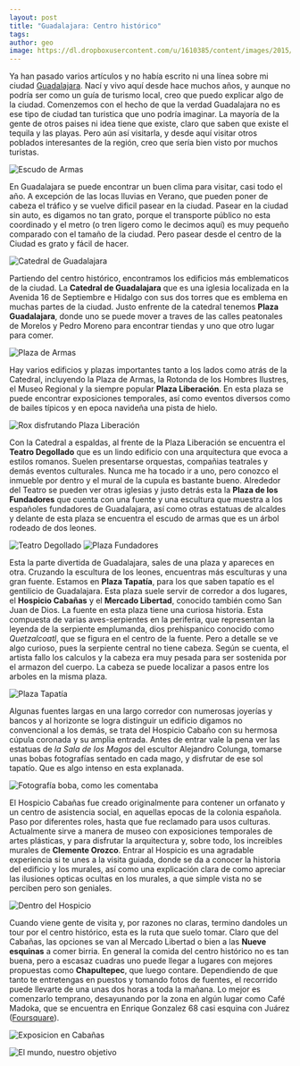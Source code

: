 ```yaml
---
layout: post
title: "Guadalajara: Centro histórico"
tags: 
author: geo
image: https://dl.dropboxusercontent.com/u/1610385/content/images/2015/02/DSC03335-1.JPG
---
```

Ya han pasado varios artículos y no había escrito ni una línea sobre mi ciudad [Guadalajara](/tag/guadalajara). Nací y vivo aquí desde hace muchos años, y aunque no podría ser como un guía de turismo local, creo que puedo explicar algo de la ciudad. Comenzemos con el hecho de que la verdad Guadalajara no es ese tipo de ciudad tan turistica que uno podría imaginar. La mayoría de la gente de otros paises ni idea tiene que existe, claro que saben que existe el tequila y las playas. Pero aún así visitarla, y desde aquí visitar otros poblados interesantes de la región, creo que sería bien visto por muchos turistas.

![Escudo de Armas](https://dl.dropboxusercontent.com/u/1610385/content/images/2015/02/DSC08653.JPG)

En Guadalajara se puede encontrar un buen clima para visitar, casi todo el año. A excepción de las locas lluvias en Verano, que pueden poner de cabeza el tráfico y se vuelve dificil pasear en la ciudad. Pasear en la ciudad sin auto, es digamos no tan grato, porque el transporte público no esta coordinado y el metro (o tren ligero como le decimos aquí) es muy pequeño comparado con el tamaño de la ciudad. Pero pasear desde el centro de la Ciudad es grato y fácil de hacer.

![Catedral de Guadalajara](https://dl.dropboxusercontent.com/u/1610385/content/images/2015/02/DSC03335.JPG)

Partiendo del centro histórico, encontramos los edificios más emblematicos de la ciudad. La **Catedral de Guadalajara** que es una iglesia localizada en la Avenida 16 de Septiembre e Hidalgo con sus dos torres que es emblema en muchas partes de la ciudad. Justo enfrente de la catedral tenemos **Plaza Guadalajara**, donde uno se puede mover a traves de las calles peatonales de Morelos y Pedro Moreno para encontrar tiendas y uno que otro lugar para comer.

![Plaza de Armas](https://dl.dropboxusercontent.com/u/1610385/content/images/2015/02/DSC00086.JPG)

Hay varios edificios y plazas importantes tanto a los lados como atrás de la Catedral, incluyendo la Plaza de Armas, la Rotonda de los Hombres Ilustres, el Museo Regional y la siempre popular **Plaza Liberación**. En esta plaza se puede encontrar exposiciones temporales, así como eventos diversos como de bailes típicos y en epoca navideña una pista de hielo.

![Rox disfrutando Plaza Liberación](https://dl.dropboxusercontent.com/u/1610385/content/images/2015/02/DSC03334.JPG)

Con la Catedral a espaldas, al frente de la Plaza Liberación se encuentra el **Teatro Degollado** que es un lindo edificio con una arquitectura que evoca a estilos romanos. Suelen presentarse orquestas, compañias teatrales y demás eventos culturales. Nunca me ha tocado ir a uno, pero conozco el inmueble por dentro y el mural de la cupula es bastante bueno. Alrededor del Teatro se pueden ver otras iglesias y justo detrás esta la **Plaza de los Fundadores** que cuenta con una fuente y una escultura que muestra a los españoles fundadores de Guadalajara, así como otras estatuas de alcaldes y delante de esta plaza se encuentra el escudo de armas que es un árbol rodeado de dos leones.

![Teatro Degollado](https://dl.dropboxusercontent.com/u/1610385/content/images/2015/02/HPIM1126.JPG)
![Plaza Fundadores](https://dl.dropboxusercontent.com/u/1610385/content/images/2015/02/HPIM1123.JPG)

Esta la parte divertida de Guadalajara, sales de una plaza y apareces en otra. Cruzando la escultura de los leones, encuentras más esculturas y una gran fuente. Estamos en **Plaza Tapatía**, para los que saben tapatío es el gentilicio de Guadalajara. Esta plaza suele servir de corredor a dos lugares, el **Hospicio Cabañas** y el **Mercado Libertad**, conocido también como San Juan de Dios. La fuente en esta plaza tiene una curiosa historia. Esta compuesta de varias aves-serpientes en la periferia, que representan la leyenda de la serpiente emplumanda, dios prehispanico conocido como *Quetzalcoatl*, que se figura en el centro de la fuente. Pero a detalle se ve algo curioso, pues la serpiente central no tiene cabeza. Según se cuenta, el artista fallo los calculos y la cabeza era muy pesada para ser sostenida por el armazon del cuerpo. La cabeza se puede localizar a pasos entre los arboles en la misma plaza.

![Plaza Tapatía](https://dl.dropboxusercontent.com/u/1610385/content/images/2015/02/DSC00030.JPG)

Algunas fuentes largas en una largo corredor con numerosas joyerías y bancos y al horizonte se logra distinguir un edificio digamos no convencional a los demás, se trata del Hospicio Cabaño con su hermosa cúpula coronada y su amplia entrada. Antes de entrar vale la pena ver las estatuas de *la Sala de los Magos* del escultor Alejandro Colunga, tomarse unas bobas fotografías sentado en cada mago, y disfrutar de ese sol tapatío. Que es algo intenso en esta explanada.

![Fotografía boba, como les comentaba](https://dl.dropboxusercontent.com/u/1610385/content/images/2015/02/DSC08659.JPG)

El Hospicio Cabañas fue creado originalmente para contener un orfanato y un centro de asistencia social, en aquellas epocas de la colonia española. Paso por diferentes roles, hasta que fue reclamado para usos culturas. Actualmente sirve a manera de museo con exposiciones temporales de artes plásticas, y para disfrutar la arquitectura y, sobre todo, los increibles murales de **Clemente Orozco**. Entrar al Hospicio es una agradable experiencia si te unes a la visita guiada, donde se da a conocer la historia del edificio y los murales, así como una explicación clara de como apreciar las ilusiones opticas ocultas en los murales, a que simple vista no se perciben pero son geniales.

![Dentro del Hospicio](https://dl.dropboxusercontent.com/u/1610385/content/images/2015/02/2014-08-03-11-48-54.jpg)

Cuando viene gente de visita y, por razones no claras, termino dandoles un tour por el centro histórico, esta es la ruta que suelo tomar. Claro que del Cabañas, las opciones se van al Mercado Libertad o bien a las **Nueve esquinas** a comer birria. En general la comida del centro histórico no es tan buena, pero a escasaz cuadras uno puede llegar a lugares con mejores propuestas como **Chapultepec**, que luego contare. Dependiendo de que tanto te entretengas en puestos y tomando fotos de fuentes, el recorrido puede llevarte de una unas dos horas a toda la mañana. Lo mejor es comenzarlo temprano, desayunando por la zona en algún lugar como Café Madoka, que se encuentra en Enrique Gonzalez 68 casi esquina con Juárez ([Foursquare](https://foursquare.com/v/madoka/4c4999279f2ad13a22d48153)).

![Exposicion en Cabañas](https://dl.dropboxusercontent.com/u/1610385/content/images/2015/02/2014-08-03-11-43-14.jpg)

![El mundo, nuestro objetivo](https://dl.dropboxusercontent.com/u/1610385/content/images/2015/02/2014-12-07-11-45-48.jpg)
